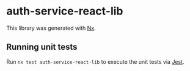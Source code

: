 # auth-service-react-lib

This library was generated with [Nx](https://nx.dev).

## Running unit tests

Run `nx test auth-service-react-lib` to execute the unit tests via [Jest](https://jestjs.io).

